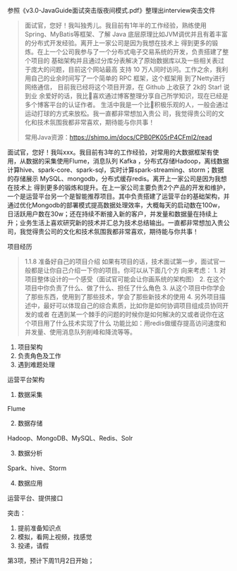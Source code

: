 参照《v3.0-JavaGuide面试突击版夜间模式.pdf》整理出interview突击文件

> ⾯试官，您好！我叫独秀⼉。我⽬前有1年半的⼯作经验，熟练使⽤Spring、MyBatis等框架、了解 Java 底层原理⽐如JVM调优并且有着丰富的分布式开发经验。离开上⼀家公司是因为我想在技术上 得到更多的锻炼。在上⼀个公司我参与了⼀个分布式电⼦交易系统的开发，负责搭建了整个项⽬的 基础架构并且通过分库分表解决了原始数据库以及⼀些相关表过于庞⼤的问题，⽬前这个⽹站最⾼ ⽀持 10 万⼈同时访问。⼯作之余，我利⽤⾃⼰的业余时间写了⼀个简单的 RPC 框架，这个框架⽤ 到了Netty进⾏⽹络通信， ⽬前我已经将这个项⽬开源，在 Github 上收获了 2k的 Star! 说到业 余爱好的话，我⽐᫾喜欢通过博客整理分享⾃⼰所学知识，现在已经是多个博客平台的认证作者。 ⽣活中我是⼀个⽐᫾积极乐观的⼈，⼀般会通过运动打球的⽅式来放松。我⼀直都⾮常想加⼊贵公 司，我觉得贵公司的⽂化和技术氛围我都⾮常喜欢，期待能与你共事！
>
> 常用Java资源：https://shimo.im/docs/CPB0PK05rP4CFmI2/read

面试官，您好！我叫xxx。我目前有3年的工作经验，对常用的大数据框架有使用，从数据的采集使用Flume，消息队列 Kafka ，分布式存储Hadoop，离线数据计算hive、spark-core、spark-sql，实时计算spark-streaming、storm；数据的存储展示 MySQL、mongodb，分布式缓存redis。离开上⼀家公司是因为我想在技术上 得到更多的锻炼和提升。在上一家公司主要负责2个产品的开发和维护，一个是运营平台另一个是智能推荐项目。其中负责搭建了运营平台的基础架构，并通过优化Mongodb的部署模式提高数据处理效率，大概每天的启动数在100w，日活跃用户数在30w；还在持续不断接入新的客户，并发量和数据量在持续上升；业务生活上喜欢研究新的技术并汇总为技术总结输出。⼀直都⾮常想加⼊贵公司，我觉得贵公司的⽂化和技术氛围我都⾮常喜欢，期待能与你共事！

项目经历

> 1.1.8 准备好⾃⼰的项⽬介绍 如果有项⽬的话，技术⾯试第⼀步，⾯试官⼀般都是让你⾃⼰介绍⼀下你的项⽬。你可以从下⾯⼏个⽅ 向来考虑： 1. 对项⽬整体设计的⼀个感受（⾯试官可能会让你画系统的架构图） 2. 在这个项⽬中你负责了什么、做了什么、担任了什么⻆⾊ 3. 从这个项⽬中你学会了那些东⻄，使⽤到了那些技术，学会了那些新技术的使⽤ 4. 另外项⽬描述中，最好可以体现⾃⼰的综合素质，⽐如你是如何协调项⽬组成员协同开发的或者 在遇到某⼀个棘⼿的问题的时候你是如何解决的⼜或者说你在这个项⽬⽤了什么技术实现了什么 功能⽐如：⽤redis做缓存提⾼访问速度和并发量、使⽤消息队列削峰和降流等等。

1. 项目架构
2. 负责角色及工作
3. 遇到难题处理

运营平台架构

1. 数据采集

Flume

2. 数据存储

Hadoop、MongoDB、MySQL、Redis、Solr

3. 数据分析

Spark、hive、Storm

4. 数据应用

运营平台、提供接口



突击：

1. 提前准备知识点
2. 模拟，看网上视频，找感觉
3. 投递，请假

第3项，预计下周11月2日开始；